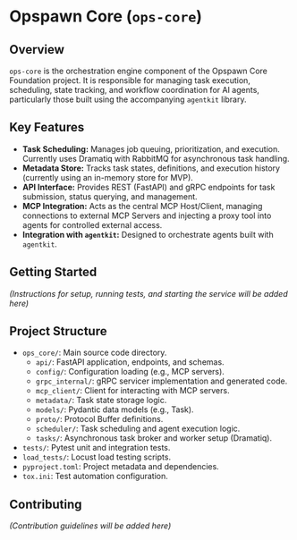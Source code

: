 # Opspawn Core (`ops-core`)

## Overview

`ops-core` is the orchestration engine component of the Opspawn Core Foundation project. It is responsible for managing task execution, scheduling, state tracking, and workflow coordination for AI agents, particularly those built using the accompanying `agentkit` library.

## Key Features

-   **Task Scheduling:** Manages job queuing, prioritization, and execution. Currently uses Dramatiq with RabbitMQ for asynchronous task handling.
-   **Metadata Store:** Tracks task states, definitions, and execution history (currently using an in-memory store for MVP).
-   **API Interface:** Provides REST (FastAPI) and gRPC endpoints for task submission, status querying, and management.
-   **MCP Integration:** Acts as the central MCP Host/Client, managing connections to external MCP Servers and injecting a proxy tool into agents for controlled external access.
-   **Integration with `agentkit`:** Designed to orchestrate agents built with `agentkit`.

## Getting Started

*(Instructions for setup, running tests, and starting the service will be added here)*

## Project Structure

-   `ops_core/`: Main source code directory.
    -   `api/`: FastAPI application, endpoints, and schemas.
    -   `config/`: Configuration loading (e.g., MCP servers).
    -   `grpc_internal/`: gRPC servicer implementation and generated code.
    -   `mcp_client/`: Client for interacting with MCP servers.
    -   `metadata/`: Task state storage logic.
    -   `models/`: Pydantic data models (e.g., Task).
    -   `proto/`: Protocol Buffer definitions.
    -   `scheduler/`: Task scheduling and agent execution logic.
    -   `tasks/`: Asynchronous task broker and worker setup (Dramatiq).
-   `tests/`: Pytest unit and integration tests.
-   `load_tests/`: Locust load testing scripts.
-   `pyproject.toml`: Project metadata and dependencies.
-   `tox.ini`: Test automation configuration.

## Contributing

*(Contribution guidelines will be added here)*
